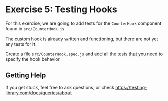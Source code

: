 

# Exercise 5: Testing Hooks

For this exercise, we are going to add tests for the `CounterHook` component found in `src/CounterHook.js`.

The custom hook is already written and functioning, but there are not yet any tests for it.

Create a file `src/CounterHook.spec.js` and add all the tests that you need to specify the hook behavior.

## Getting Help

If you get stuck, feel free to ask questions, or check <https://testing-library.com/docs/queries/about>
